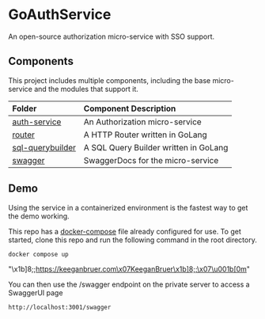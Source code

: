 # GoAuthService
An open-source authorization micro-service with SSO support.

## Components
This project includes multiple components, including the base micro-service and the modules that support it.

| Folder | Component Description |
| :-- | :-- |
| [auth-service](./auth-service/README.md)          | An Authorization micro-service
| [router](./router/README.md)                      | A HTTP Router written in GoLang
| [sql-querybuilder](./sql-querybuilder/README.md)  | A SQL Query Builder written in GoLang
| [swagger](./swagger/swagger.yaml)           | SwaggerDocs for the micro-service

## Demo
Using the service in a containerized environment is the fastest way to get the demo working.

This repo has a [docker-compose](./docker-compose.yaml) file already configured for use. 
To get started, clone this repo and run the following command in the root directory.
```bash
docker compose up
```
"\x1b]8;;https://keeganbruer.com\x07KeeganBruer\x1b]8;;\x07\u001b[0m"

You can then use the /swagger endpoint on the private server to access a SwaggerUI page
```
http://localhost:3001/swagger
```
